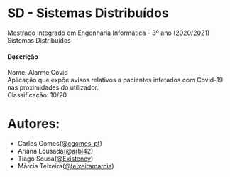 # SD - Sistemas Distribuídos
Mestrado Integrado em Engenharia Informática - 3º ano (2020/2021) </br>
Sistemas Distribuídos

#### Descrição
Nome: Alarme Covid  </br>
Aplicação que expõe avisos relativos a pacientes infetados com Covid-19 nas proximidades do utilizador. </br>
Classificação: 10/20 


# Autores:
* Carlos Gomes([@cgomes-pt](https://github.com/cgomes-pt))
* Ariana Lousada([@arbl42](https://github.com/arbl42))
* Tiago Sousa([@Existency](https://github.com/Existency))
* Márcia Teixeira([@teixeiramarcia](https://github.com/teixeiramarcia))
